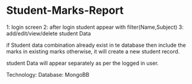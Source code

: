 # Student-Marks-Report

1: login screen
2: after login student appear with filter(Name,Subject)
3: add/edit/view/delete student Data

if Student data combination already exist in te database then include the marks in existing marks otherwise, it will create a new student record.

student Data will appear separately as per the logged in user.

Technology: 
Database: MongoBB